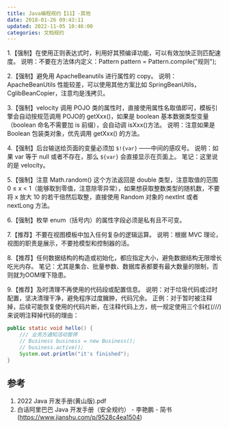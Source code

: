 ```yaml
---
title: Java编程规约【11】-其他
date: 2018-01-26 09:43:11
updated: 2022-11-05 10:46:00
categories: 文档规约
---
```


1.【强制】在使用正则表达式时，利用好其预编译功能，可以有效加快正则匹配速度。
说明：不要在方法体内定义：Pattern pattern = Pattern.compile("规则");

2.【强制】避免用 ApacheBeanutils 进行属性的 copy。
说明：ApacheBeanUtils 性能较差，可以使用其他方案比如 SpringBeanUtils，CglibBeanCopier，注意均是浅拷贝。

3.【强制】velocity 调用 POJO 类的属性时，直接使用属性名取值即可，模板引擎会自动按规范调用 POJO的 getXxx()，如果是 boolean 基本数据类型变量（boolean 命名不需要加 is 前缀），会自动调 isXxx()方法。
说明：注意如果是 Boolean 包装类对象，优先调用 getXxx() 的方法。

4.【强制】后台输送给页面的变量必须加 `$!{var}` ——中间的感叹号。
说明：如果 var 等于 null 或者不存在，那么 `${var}` 会直接显示在页面上。
笔记：这里说的是 velocity。

5.【强制】注意 Math.random() 这个方法返回是 double 类型，注意取值的范围 0 ≤ x < 1（能够取到零值，注意除零异常），如果想获取整数类型的随机数，不要将 x 放大 10 的若干倍然后取整，直接使用 Random 对象的 nextInt 或者 nextLong 方法。

6.【强制】枚举 enum（括号内）的属性字段必须是私有且不可变。

7.【推荐】不要在视图模板中加入任何复杂的逻辑运算。
说明：根据 MVC 理论，视图的职责是展示，不要抢模型和控制器的活。

8.【推荐】任何数据结构的构造或初始化，都应指定大小，避免数据结构无限增长吃光内存。
笔记：尤其是集合、批量参数、数据库表都要有最大数量的限制，否则就为OOM埋下隐患。

9.【推荐】及时清理不再使用的代码段或配置信息。
说明：对于垃圾代码或过时配置，坚决清理干净，避免程序过度臃肿，代码冗余。
正例：对于暂时被注释掉，后续可能恢复使用的代码片断，在注释代码上方，统一规定使用三个斜杠(///)
来说明注释掉代码的理由：

```java
public static void hello() {
    /// 业务方通知活动暂停
    // Business business = new Business();
    // business.active();
    System.out.println("it's finished");
}
```

## 参考

1. 2022 Java 开发手册(黄山版).pdf
2. 白话阿里巴巴 Java 开发手册（安全规约） - 李艳鹏 - 简书(<https://www.jianshu.com/p/9528c4ea1504>)
